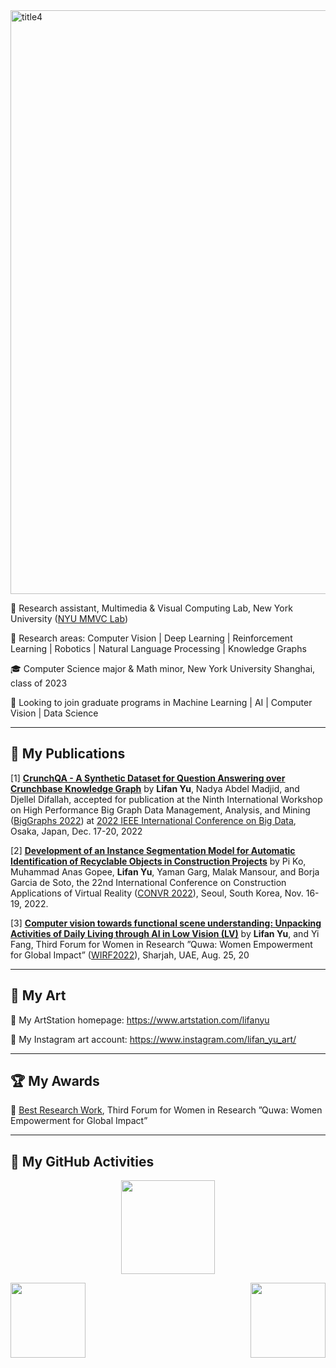<img width="934" alt="title4" src="https://user-images.githubusercontent.com/74582280/205233915-afa61aca-0239-4886-8fd7-aa2fff3a953e.png">


💼 Research assistant, Multimedia & Visual Computing Lab, New York University ([NYU MMVC Lab](https://wp.nyu.edu/mmvc/))

🌱 Research areas: Computer Vision | Deep Learning | Reinforcement Learning | Robotics | Natural Language Processing | Knowledge Graphs

🎓 Computer Science major & Math minor, New York University Shanghai, class of 2023

🔭 Looking to join graduate programs in Machine Learning | AI | Computer Vision | Data Science

---

## 📖 My Publications

[1] **[<ins>CrunchQA - A Synthetic Dataset for Question Answering over
Crunchbase Knowledge Graph</ubs>](https://github.com/colab-nyuad/CrunchQA/blob/master/CrunchQA_IEEE.pdf)** by **Lifan Yu**, Nadya Abdel Madjid, and Djellel Difallah, accepted for publication at the Ninth International Workshop on High Performance Big
Graph Data Management, Analysis, and Mining ([BigGraphs 2022](https://biggraphs.org/)) at [2022 IEEE International Conference on Big Data](http://bigdataieee.org/BigData2022/),
Osaka, Japan, Dec. 17-20, 2022

[2] **[<ins>Development of
an Instance Segmentation Model for Automatic Identification of Recyclable Objects in Construction Projects</ins>](https://www.researchgate.net/publication/365700731_Development_of_an_Instance_Segmentation_Model_for_the_Automatic_Identification_of_Recyclable_Objects_in_Construction_Sites)** by Pi Ko, Muhammad Anas Gopee, **Lifan Yu**, Yaman Garg, Malak Mansour, and Borja Garcia de Soto, the 22nd
International Conference on Construction Applications of Virtual Reality ([CONVR 2022](http://convr2022.com/)), Seoul, South Korea, Nov.
16-19, 2022.

[3] **[<ins>Computer vision towards functional scene understanding: Unpacking Activities of Daily Living
through AI in Low Vision (LV)</ins>](https://github.com/SilvesterYu/CV4LV/blob/main/wirf2022_paper_1338_CV4LV.pdf)** by **Lifan Yu**, and Yi Fang, Third Forum for Women in Research ”Quwa: Women Empowerment for Global
Impact” ([WIRF2022](https://www.sharjah.ac.ae/en/Research/Outreach/wirf2022/Pages/wn.aspx)), Sharjah, UAE, Aug. 25, 20

---

## 🎨 My Art

🔖 My ArtStation homepage: https://www.artstation.com/lifanyu

🔖 My Instagram art account: https://www.instagram.com/lifan_yu_art/


---

## 🏆 My Awards

📯 [<ins>Best Research Work</ins>](https://www.sharjah.ac.ae/en/Research/Outreach/wirf2022/Pages/wn.aspx), Third Forum for Women in Research ”Quwa: Women Empowerment for Global
Impact”


---

## 🎯 My GitHub Activities
 
<p align="center">
<img height="150" src="https://github-readme-streak-stats.herokuapp.com?user=SilvesterYu&theme=vue-dark&hide_border=true)](https://git.io/streak-stats" />
 </p>

<img align="left" height="120" src="https://github-readme-stats.vercel.app/api?username=SilvesterYu&hide_border=true&&theme=vue-dark">
<img align="right" height="120" src="https://github-readme-stats.vercel.app/api/top-langs/?username=SilvesterYu&layout=compact&hide_border=true&langs_count=8&theme=vue-dark" />



